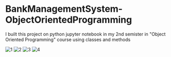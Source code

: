 # BankManagementSystem-ObjectOrientedProgramming
I built this project on python jupyter notebook in my 2nd semister in "Object Oriented Programming" course using classes and methods

![1](https://user-images.githubusercontent.com/113015136/201021172-a63fe975-9c9a-41a4-96d8-6c305bb88712.PNG)
![2](https://user-images.githubusercontent.com/113015136/201021184-ff1c39b3-ff67-4a0b-b7f9-f399ad0fa5b6.PNG)
![3](https://user-images.githubusercontent.com/113015136/201021198-659cffa7-667c-4679-b66a-86b05a3da504.PNG)
![4](https://user-images.githubusercontent.com/113015136/201021209-783b0960-c18e-4b36-9c62-707efa623a6e.PNG)
